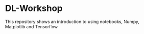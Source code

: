 # DL-Workshop
This repository shows an introduction to using notebooks, Numpy, Matplotlib  and Tensorflow
